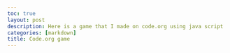 ```yaml
---
toc: true
layout: post
description: Here is a game that I made on code.org using java script
categories: [markdown]
title: Code.org game
---
```


